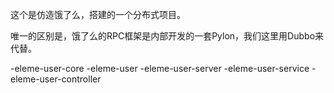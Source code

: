这个是仿造饿了么，搭建的一个分布式项目。

唯一的区别是，饿了么的RPC框架是内部开发的一套Pylon，我们这里用Dubbo来代替。

-eleme-user-core
	-eleme-user
	-eleme-user-server
	-eleme-user-service
	-eleme-user-controller
